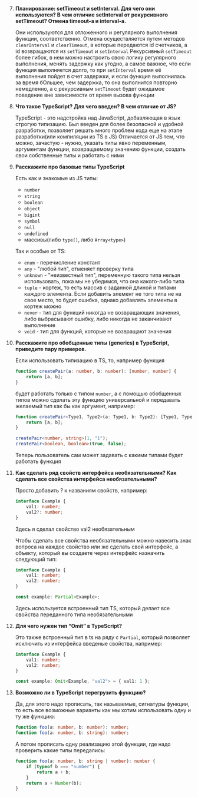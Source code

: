 7. **Планирование: setTimeout и setInterval. Для чего они используются? В чем отличие setInterval от рекурсивного setTimeout? Отмена timeout-а и interval-а.**

    Они используются для отложенного и регулярного выполнения функции, соответственно.
    Отмена осуществляется путем методов `clearInterval` и `clearTimeout`, в которые передаются id счетчиков, а id возвращаются из `setTimeout` и `setInterval`
    Рекурсивный `setTimeout` более гибок, в нем можно настроить свою логику регулярного выполнения, менять задержку как угодно, а самое важное, что если функция выполняется долго, то при `setInterval` время её выполнения пойдет в счет задержки, и если функция выполнилась за время бОльшее, чем задержка, то она выполнится повторно немедленно, а с рекурсивным `setTimeout` будет ожидамое поведение вне зависимости от время вызова функции

8. **Что такое TypeScript? Для чего введен? В чем отличие от JS?**

    TypeScript - это надстройка над JavaScript, добавляющая в язык строгую типизацию. Был введен для более безопасной и удобной разработки, позволяет решать много проблем кода еще на этапе разработки(или компиляции из TS в JS)
    Отличается от JS тем, что можно, зачастую - нужно, указать типы явно переменным, аргументам функции, возвращаемому значению функции, создать свои собственные типы и работать с ними

9. **Расскажите про базовые типы TypeScript**

    Есть как и знакомые из JS типы:

    - `number`
    - `string`
    - `boolean`
    - `object`
    - `bigint`
    - `symbol`
    - `null`
    - `undefined`
    - массивы(либо `type[]`, либо `Array<type>`)

    Так и особые от TS:

    - `enum` - перечисление констант
    - `any` - "любой тип", отменяет проверку типа
    - `unknown` - "неизвестный тип", переменную такого типа нельзя использовать, пока мы не убедимся, что она какого-либо типа
    - `tuple` - кортеж, то есть массив с заданной длиной и типами каждого элемента. Если добавить элемент не того типа не на свое место, то будет ошибка, однако добавлять элементы в кортеж можно
    - `never` - тип для функций никогда не возвращающих значения, либо выбрасывают ошибку, либо никогда не заканчивают выполнение
    - `void` - тип для функций, которые не возвращают значения

10. **Расскажите про обобщенные типы (generics) в TypeScript, приведите пару примеров.**

    Если использовать типизацию в TS, то, например функция

    ```ts
    function createPair(a: number, b: number): [number, number] {
    	return [a, b];
    }
    ```

    будет работать только с типом `number`, а с помощью обобщенных типов можно сделать эту функцию универсальной и передавать желаемый тип как бы как аргумент, например:

    ```ts
    function createPair<Type1, Type2>(a: Type1, b: Type2): [Type1, Type2] {
    	return [a, b];
    }

    createPair<number, string>(1, "1");
    createPair<boolean, boolean>(true, false);
    ```

    Теперь пользователь сам может задавать с какими типами будет работать функция

11. **Как сделать ряд свойств интерфейса необязательными? Как сделать все свойства интерфейса необязательными?**

    Просто добавить ? к названиям свойств, например:

    ```ts
    interface Example {
    	val1: number;
    	val2?: number;
    }
    ```

    Здесь я сделал свойство val2 необязательным

    Чтобы сделать все свойства необязательными можно навесить знак вопроса на каждое свойство или же сделать свой интерфейс, а объекту, который вы создаете через интерфейс назначить следующий тип:

    ```ts
    interface Example {
    	val1: number;
    	val2: number;
    }

    const example: Partial<Example>;
    ```

    Здесь используется встроенный тип TS, который делает все свойства переданного типа необязательными

12. **Для чего нужен тип “Omit” в TypeScript?**

    Это также встроенный тип в ts на ряду с `Partial`, который позволяет исключить из интерфейса введеные свойства, например:

    ```ts
    interface Example {
    	val1: number;
    	val2: number;
    }

    const example: Omit<Example, "val2"> = { val1: 1 };
    ```

13. **Возможно ли в TypeScript перегрузить функцию?**

    Да, для этого надо прописать, так называемые, сигнатуры функции, то есть все возможные варианты как мы хотим использовать одну и ту же функцию:

    ```ts
    function foo(a: number, b: number): number;
    function foo(a: number, b: string): number;
    ```

    А потом прописать одну реализацию этой функции, где надо проверить какие типы передались:

    ```ts
    function foo(a: number, b: string | number): number {
    	if (typeof b === "number") {
    		return a + b;
    	}
    	return a + Number(b);
    }
    ```
